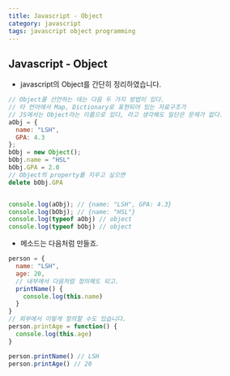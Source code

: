 ```yaml
---
title: Javascript - Object
category: javascript
tags: javascript object programming 
---
```


## Javascript - Object

- javascript의 Object를 간단히 정리하였습니다.

```javascript
// Object를 선언하는 데는 다음 두 가지 방법이 있다.
// 타 언어에서 Map, Dictionary로 표현되어 있는 자료구조가
// JS에서는 Object라는 이름으로 있다, 라고 생각해도 일단은 문제가 없다.
aObj = {
  name: "LSH",
  GPA: 4.3
};
bObj = new Object();
bObj.name = "HSL"
bObj.GPA = 2.0
// Object의 property를 지우고 싶으면
delete bObj.GPA


console.log(aObj); // {name: "LSH", GPA: 4.3}
console.log(bObj); // {name: "HSL"}
console.log(typeof aObj) // object
console.log(typeof bObj) // object
```

- 메소드는 다음처럼 만들죠. 

```javascript
person = {
  name: "LSH",
  age: 20,
  // 내부에서 다음처럼 정의해도 되고.
  printName() {
    console.log(this.name)
  }
}
// 외부에서 이렇게 정의할 수도 있습니다.
person.printAge = function() {
  console.log(this.age)
}

person.printName() // LSH
person.printAge() // 20
```